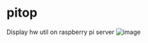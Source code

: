 # pitop
Display hw util on raspberry pi server
![image](https://github.com/ljkeller/pitop/assets/44109284/991807ef-1f27-48dd-8610-bc64ff2da17c)
